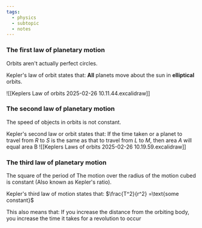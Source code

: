 ```yaml
---
tags:
  - physics
  - subtopic
  - notes
---
```

### The first law of planetary motion

Orbits aren't actually perfect circles.

Kepler's law of orbit states that:
	**All** planets move about the sun in **elliptical** orbits. 


![[Keplers Law of orbits 2025-02-26 10.11.44.excalidraw]]


### The second law of planetary motion
The speed of objects in orbits is not constant.

Kepler's second law or orbit states that:
	If the time taken or a planet to travel from $R$ to $S$ is the same as that to travel from $L$ to $M$, then area $A$ will equal area B
	![[Keplers Laws of orbits 2025-02-26 10.19.59.excalidraw]]


### The third law of planetary motion
The square of the period of The motion over the radius of the motion cubed is constant (Also known as Kepler's ratio).

Kepler's third law of motion states that:
	$\frac{T^2}{r^2} =\text{some constant}$

This also means that:
	If you increase the distance from the orbiting body, you increase the time it takes for a revolution to occur